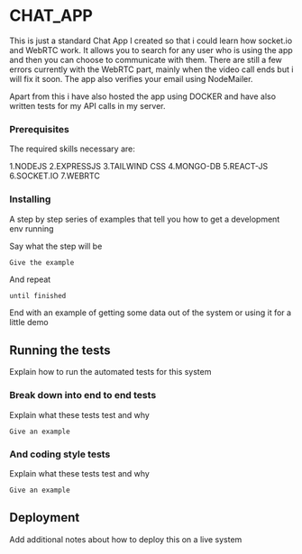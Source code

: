 # CHAT_APP

This is just a standard Chat App I created so that i could learn how socket.io and WebRTC work.
It allows you to search for any user who is using the app and then you can choose to communicate with them.
There are still a few errors currently with the WebRTC part, mainly when the video call ends but i will fix it soon.
The app also verifies your email using NodeMailer.

Apart from this i have also hosted the app using DOCKER and have also written tests for my API calls in my server.

### Prerequisites

The required skills necessary are:

1.NODEJS
2.EXPRESSJS
3.TAILWIND CSS
4.MONGO-DB
5.REACT-JS
6.SOCKET.IO
7.WEBRTC

### Installing

A step by step series of examples that tell you how to get a development env running

Say what the step will be

```
Give the example
```

And repeat

```
until finished
```

End with an example of getting some data out of the system or using it for a little demo

## Running the tests

Explain how to run the automated tests for this system

### Break down into end to end tests

Explain what these tests test and why

```
Give an example
```

### And coding style tests

Explain what these tests test and why

```
Give an example
```

## Deployment

Add additional notes about how to deploy this on a live system


